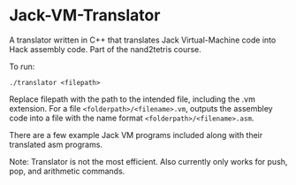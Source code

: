 # Jack-VM-Translator

A translator written in C++ that translates Jack Virtual-Machine code into Hack assembly code. Part of the nand2tetris course.

To run:

```
./translator <filepath>
```

Replace filepath with the path to the intended file, including the .vm extension. For a file `<folderpath>/<filename>.vm`, outputs the assembley code into a file with the name format `<folderpath>/<filename>.asm`.

There are a few example Jack VM programs included along with their translated asm programs.

Note: Translator is not the most efficient. Also currently only works for push, pop, and arithmetic commands.